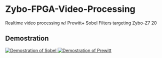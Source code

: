 # Zybo-FPGA-Video-Processing
Realtime video processing w/ Prewitt+ Sobel Filters targeting Zybo-Z7 20

<h2> Demostration </h2>
<div>
  <a href="https://www.youtube.com/watch?v=ISVAD1BXLU4">
    <img src="https://img.youtube.com/vi/ISVAD1BXLU4/0.jpg" alt="Demostration of Sobel">
  </a>
  <a href="https://www.youtube.com/watch?v=vdC7v7xRRTg">
    <img src="https://img.youtube.com/vi/vdC7v7xRRTg/0.jpg" alt="Demostration of Prewitt">
  </a>
</div>
